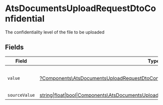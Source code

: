 # AtsDocumentsUploadRequestDtoConfidential

The confidentiality level of the file to be uploaded


## Fields

| Field                                                                                                                                                                          | Type                                                                                                                                                                           | Required                                                                                                                                                                       | Description                                                                                                                                                                    | Example                                                                                                                                                                        |
| ------------------------------------------------------------------------------------------------------------------------------------------------------------------------------ | ------------------------------------------------------------------------------------------------------------------------------------------------------------------------------ | ------------------------------------------------------------------------------------------------------------------------------------------------------------------------------ | ------------------------------------------------------------------------------------------------------------------------------------------------------------------------------ | ------------------------------------------------------------------------------------------------------------------------------------------------------------------------------ |
| `value`                                                                                                                                                                        | [?Components\AtsDocumentsUploadRequestDtoConfidentialValue](../../Models/Components/AtsDocumentsUploadRequestDtoConfidentialValue.md)                                          | :heavy_minus_sign:                                                                                                                                                             | Whether the file is confidential or not                                                                                                                                        | true                                                                                                                                                                           |
| `sourceValue`                                                                                                                                                                  | [string\|float\|bool\|Components\AtsDocumentsUploadRequestDtoSourceValueConfidential4\|array\|null](../../Models/Components/AtsDocumentsUploadRequestDtoConfidentialSourceValue.md) | :heavy_minus_sign:                                                                                                                                                             | N/A                                                                                                                                                                            | public                                                                                                                                                                         |